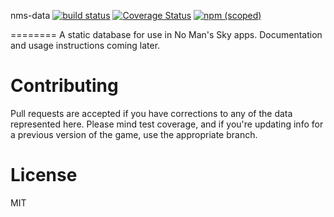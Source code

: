 nms-data [![build status](https://travis-ci.org/nphyx/nms-data.svg?branch=master)](https://travis-ci.org/nphyx/nms-data) [![Coverage Status](https://coveralls.io/repos/github/nphyx/nms-data/badge.svg?branch=master)](https://coveralls.io/github/nphyx/nms-data?branch=master) [![npm (scoped)](https://img.shields.io/npm/v/@nphyx/nms-data.svg)](https://www.npmjs.com/package/@nphyx/nms-data)

========
A static database for use in No Man's Sky apps. Documentation and usage instructions coming later.

Contributing
============
Pull requests are accepted if you have corrections to any of the data represented here. Please mind
test coverage, and if you're updating info for a previous version of the game, use the appropriate branch.

License
=======
MIT
